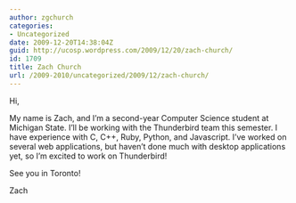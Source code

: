```yaml
---
author: zgchurch
categories:
- Uncategorized
date: 2009-12-20T14:38:04Z
guid: http://ucosp.wordpress.com/2009/12/20/zach-church/
id: 1709
title: Zach Church
url: /2009-2010/uncategorized/2009/12/zach-church/
---
```


<div id="_mcePaste">
  Hi,
</div>

My name is Zach, and I&#8217;m a second-year Computer Science student at Michigan State. I&#8217;ll be working with the Thunderbird team this semester. I have experience with C, C++, Ruby, Python, and Javascript. I&#8217;ve worked on several web applications, but haven&#8217;t done much with desktop applications yet, so I&#8217;m excited to work on Thunderbird!
  
See you in Toronto!

Zach